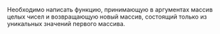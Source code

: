 Необходимо написать функцию, принимающую в аргументах массив целых чисел и возвращающую новый массив, состоящий только из уникальных значений первого массива.